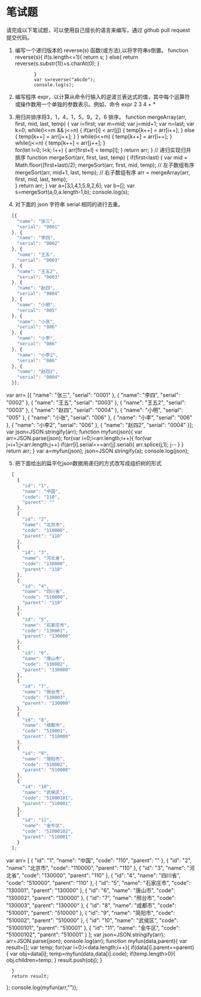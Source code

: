 # 笔试题  

请完成以下笔试题，可以使用自己擅长的语言来编写，通过 github pull request 提交代码。

1. 编写一个递归版本的 reverse(s) 函数(或方法),以将字符串s倒置。
	function reverse(s){
                 if(s.length<=1){
					 return s;
				 } else{
					 return reverse(s.substr(1))+s.charAt(0);
				 }

              }
			  var s=reverse("abcde");
			  console.log(s);

2. 编写程序 expr，以计算从命令行输入的逆波兰表达式的值，其中每个运算符或操作数用一个单独的参数表示。例如，命令
expr 2 3 4 + *

3. 用归并排序将3，1，4，1，5，9，2，6 排序。
 function mergeArray(arr, first, mid, last, temp) {
                              var i=first;
                              var m=mid;
                              var j=mid+1;
                              var n=last;
                              var k=0;
                          while(i<=m && j<=n) {
                              if(arr[i] < arr[j]) {
                                    temp[k++] = arr[i++];
                              } else {
                                    temp[k++] = arr[j++];
                                     }
                                               }
                          while(i<=m) {
                                    temp[k++] = arr[i++];
                                      }
                          while(j<=n) {
                                    temp[k++] = arr[j++];
                                      }  
                          for(let l=0; l<k; l++) { 
                                    arr[first+l] = temp[l];
                                                }
                                     return arr;
                                 }
              // 递归实现归并排序
            function mergeSort(arr, first, last, temp) {
                   if(first<last) {
                            var mid = Math.floor((first+last)/2);
                                 mergeSort(arr, first, mid, temp);    // 左子数组有序
                                 mergeSort(arr, mid+1, last, temp);   // 右子数组有序
                                 arr = mergeArray(arr, first, mid, last, temp);  
                                 }
                              return arr;
                            }
			           var a=[3,1,4,1,5,9,2,6];
			            var b=[];
			           var s=mergeSort(a,0,a.length-1,b);
			              console.log(s);

4. 对下面的 json 字符串 serial 相同的进行去重。

```javascript
  [{
    "name": "张三",
    "serial": "0001"
  }, {
    "name": "李四",
    "serial": "0002"
  }, {
    "name": "王五",
    "serial": "0003"
  }, {
    "name": "王五2",
    "serial": "0003"
  }, {
    "name": "赵四",
    "serial": "0004"
  }, {
    "name": "小明",
    "serial": "005"
  }, {
    "name": "小张",
    "serial": "006"
  }, {
    "name": "小李",
    "serial": "006"
  }, {
    "name": "小李2",
    "serial": "006"
  }, {
    "name": "赵四2",
    "serial": "0004"
  }];
```
var arr= [{
    "name": "张三",
    "serial": "0001"
  }, {
    "name": "李四",
    "serial": "0002"
  }, {
    "name": "王五",
    "serial": "0003"
  }, {
    "name": "王五2",
    "serial": "0003"
  }, {
    "name": "赵四",
    "serial": "0004"
  }, {
    "name": "小明",
    "serial": "005"
  }, {
    "name": "小张",
    "serial": "006"
  }, {
    "name": "小李",
    "serial": "006"
  }, {
    "name": "小李2",
    "serial": "006"
  }, {
    "name": "赵四2",
    "serial": "0004"
  }];
  var json=JSON.stringify(arr);
  function myfun(json){
	  var arr=JSON.parse(json);
	  for(var i=0;i<arr.length;i++){
		  for(var j=i+1;j<arr.length;j++)
		  if(arr[i].serial===arr[j].serial){
			  arr.splice(j,1);
			  j--
		  }
	  }
	  return arr;
  }
  var a=myfun(json);
  json=JSON.stringify(a);
  console.log(json);

5. 把下面给出的扁平化json数据用递归的方式改写成组织树的形式

```javascript
  [
    {
      "id": "1",
      "name": "中国",
      "code": "110",
      "parent": ""
    },
    {
      "id": "2",
      "name": "北京市",
      "code": "110000",
      "parent": "110"
    },
    {
      "id": "3",
      "name": "河北省",
      "code": "130000",
      "parent": "110"
    },
    {
      "id": "4",
      "name": "四川省",
      "code": "510000",
      "parent": "110"
    },
    {
      "id": "5",
      "name": "石家庄市",
      "code": "130001",
      "parent": "130000"
    },
    {
      "id": "6",
      "name": "唐山市",
      "code": "130002",
      "parent": "130000"
    },
    {
      "id": "7",
      "name": "邢台市",
      "code": "130003",
      "parent": "130000"
    },
    {
      "id": "8",
      "name": "成都市",
      "code": "510001",
      "parent": "510000"
    },
    {
      "id": "9",
      "name": "简阳市",
      "code": "510002",
      "parent": "510000"
    },
    {
      "id": "10",
      "name": "武侯区",
      "code": "51000101",
      "parent": "510001"
    },
    {
      "id": "11",
      "name": "金牛区",
      "code": "51000102",
      "parent": "510001"
    }
  ];
```
var arr= [
    {
      "id": "1",
      "name": "中国",
      "code": "110",
      "parent": ""
    },
    {
      "id": "2",
      "name": "北京市",
      "code": "110000",
      "parent": "110"
    },
    {
      "id": "3",
      "name": "河北省",
      "code": "130000",
      "parent": "110"
    },
    {
      "id": "4",
      "name": "四川省",
      "code": "510000",
      "parent": "110"
    },
    {
      "id": "5",
      "name": "石家庄市",
      "code": "130001",
      "parent": "130000"
    },
    {
      "id": "6",
      "name": "唐山市",
      "code": "130002",
      "parent": "130000"
    },
    {
      "id": "7",
      "name": "邢台市",
      "code": "130003",
      "parent": "130000"
    },
    {
      "id": "8",
      "name": "成都市",
      "code": "510001",
      "parent": "510000"
    },
    {
      "id": "9",
      "name": "简阳市",
      "code": "510002",
      "parent": "510000"
    },
    {
      "id": "10",
      "name": "武侯区",
      "code": "51000101",
      "parent": "510001"
    },
    {
      "id": "11",
      "name": "金牛区",
      "code": "51000102",
      "parent": "510001"
    }
  ];
  var json=JSON.stringify(arr);
  arr=JSON.parse(json);
  console.log(arr);
  function myfun(data,parent){
	  var result=[];
	  var temp;
	  for(var i=0;i<data.length;i++){
		  if(data[i].parent==parent){
			  var obj=data[i];
			  temp=myfun(data,data[i].code);
			  if(temp.length>0){
				  obj.children=temp;
			  }
			  result.push(obj);
		  }
		  
	  }
	  return result;
  };
console.log(myfun(arr,""));
